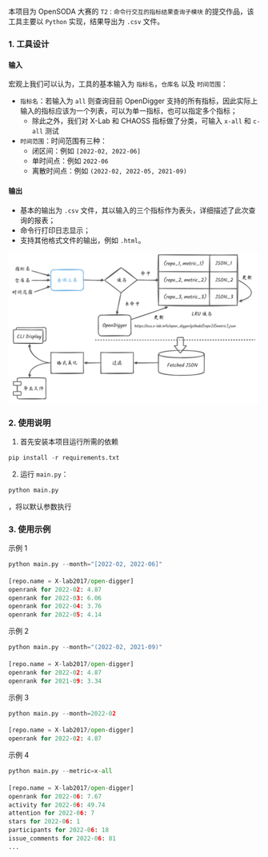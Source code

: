 # 

本项目为 OpenSODA 大赛的 `T2：命令行交互的指标结果查询子模块` 的提交作品，该工具主要以 `Python` 实现，结果导出为 `.csv` 文件。

### 1. 工具设计



#### 输入
宏观上我们可以认为，工具的基本输入为 `指标名`，`仓库名` 以及 `时间范围`：
- `指标名`：若输入为 `all` 则查询目前 OpenDigger 支持的所有指标，因此实际上输入的指标应该为一个列表，可以为单一指标，也可以指定多个指标；
  - 除此之外，我们对 X-Lab 和 CHAOSS 指标做了分类，可输入 `x-all` 和 `c-all` 测试
- `时间范围`：时间范围有三种：
  - 闭区间：例如 `[2022-02, 2022-06]`
  - 单时间点：例如 `2022-06`
  - 离散时间点：例如 `(2022-02, 2022-05, 2021-09)`



#### 输出
- 基本的输出为 `.csv` 文件，其以输入的三个指标作为表头，详细描述了此次查询的报表；
- 命令行打印日志显示；
- 支持其他格式文件的输出，例如 `.html`。


![基本思想](png/queryowel-design.png)


### 2. 使用说明

1. 首先安装本项目运行所需的依赖
```python
pip install -r requirements.txt
```
2. 运行 `main.py`：
```python
python main.py 
```
，将以默认参数执行

### 3. 使用示例
示例 1

```python
python main.py --month="[2022-02, 2022-06]"

[repo.name = X-lab2017/open-digger]
openrank for 2022-02: 4.87
openrank for 2022-03: 6.06
openrank for 2022-04: 3.76
openrank for 2022-05: 4.14
```

示例 2
```python
python main.py --month="(2022-02, 2021-09)"

[repo.name = X-lab2017/open-digger]
openrank for 2022-02: 4.87
openrank for 2021-09: 3.34
```
示例 3
```python
python main.py --month=2022-02

[repo.name = X-lab2017/open-digger]
openrank for 2022-02: 4.87
```

示例 4
```python
python main.py --metric=x-all

[repo.name = X-lab2017/open-digger]
openrank for 2022-06: 7.67
activity for 2022-06: 49.74
attention for 2022-06: 7
stars for 2022-06: 1
participants for 2022-06: 18
issue_comments for 2022-06: 81
...
```